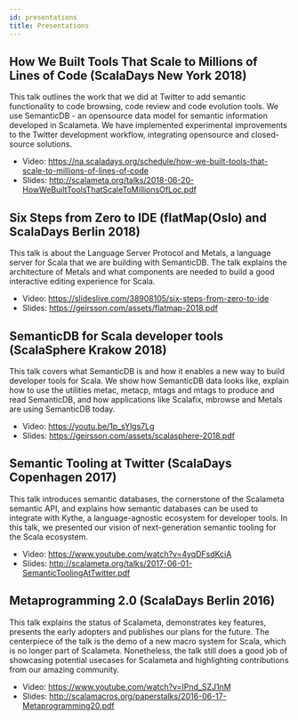 ```yaml
---
id: presentations
title: Presentations
---
```


## How We Built Tools That Scale to Millions of Lines of Code (ScalaDays New York 2018)

This talk outlines the work that we did at Twitter to add semantic functionality
to code browsing, code review and code evolution tools. We use SemanticDB - an
opensource data model for semantic information developed in Scalameta. We have
implemented experimental improvements to the Twitter development workflow,
integrating opensource and closed-source solutions.

- Video:
  https://na.scaladays.org/schedule/how-we-built-tools-that-scale-to-millions-of-lines-of-code
- Slides:
  http://scalameta.org/talks/2018-06-20-HowWeBuiltToolsThatScaleToMillionsOfLoc.pdf

## Six Steps from Zero to IDE (flatMap(Oslo) and ScalaDays Berlin 2018)

This talk is about the Language Server Protocol and Metals, a language server
for Scala that we are building with SemanticDB. The talk explains the
architecture of Metals and what components are needed to build a good
interactive editing experience for Scala.

- Video: https://slideslive.com/38908105/six-steps-from-zero-to-ide
- Slides: https://geirsson.com/assets/flatmap-2018.pdf

## SemanticDB for Scala developer tools (ScalaSphere Krakow 2018)

This talk covers what SemanticDB is and how it enables a new way to build
developer tools for Scala. We show how SemanticDB data looks like, explain how
to use the utilities metac, metacp, mtags and mtags to produce and read
SemanticDB, and how applications like Scalafix, mbrowse and Metals are using
SemanticDB today.

- Video: https://youtu.be/1p_sYlgs7Lg
- Slides: https://geirsson.com/assets/scalasphere-2018.pdf

## Semantic Tooling at Twitter (ScalaDays Copenhagen 2017)

This talk introduces semantic databases, the cornerstone of the Scalameta
semantic API, and explains how semantic databases can be used to integrate with
Kythe, a language-agnostic ecosystem for developer tools. In this talk, we
presented our vision of next-generation semantic tooling for the Scala
ecosystem.

- Video: https://www.youtube.com/watch?v=4yqDFsdKciA
- Slides: http://scalameta.org/talks/2017-06-01-SemanticToolingAtTwitter.pdf

## Metaprogramming 2.0 (ScalaDays Berlin 2016)

This talk explains the status of Scalameta, demonstrates key features, presents
the early adopters and publishes our plans for the future. The centerpiece of
the talk is the demo of a new macro system for Scala, which is no longer part of
Scalameta. Nonetheless, the talk still does a good job of showcasing potential
usecases for Scalameta and highlighting contributions from our amazing
community.

- Video: https://www.youtube.com/watch?v=IPnd_SZJ1nM
- Slides: http://scalamacros.org/paperstalks/2016-06-17-Metaprogramming20.pdf
